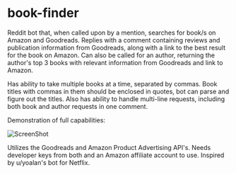 # book-finder

Reddit bot that, when called upon by a mention, searches for book/s on Amazon and Goodreads. Replies with a comment containing reviews and publication information from Goodreads, along with a link to the best result for the book on Amazon. Can also be called for an author, returning the author's top 3 books with relevant information from Goodreads and link to Amazon. 

Has ability to take multiple books at a time, separated by commas. Book titles with commas in them should be enclosed in quotes, bot can parse and figure out the titles. Also has ability to handle multi-line requests, including both book and author requests in one comment. 

Demonstration of full capabilities: 

![ScreenShot](https://raw.github.com/rodhoopar/book-finder/master/book%20finder%20example.png)

Utilizes the Goodreads and Amazon Product Advertising API's. Needs developer keys from both and an Amazon affiliate account to use. Inspired by u/yoalan's bot for Netflix. 
